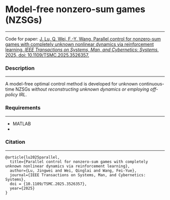 # Model-free nonzero-sum games (NZSGs)
********
Code for paper: 
[J. Lu, Q. Wei, F.-Y. Wang. Parallel control for nonzero-sum games with completely unknown nonlinear dynamics via reinforcement learning. *IEEE Transactions on Systems, Man, and Cybernetics: Systems*, 2025, doi: 10.1109/TSMC.2025.3526357.](https://ieeexplore.ieee.org/document/10849990)
<br/>

### Description
********
A model-free optimal control method is developed for unknown continuous-time NZSGs *without reconstructing unknown dynamics or employing off-policy IRL*.
<br/>

### Requirements
********
- MATLAB
- <br/>

### Citation
********
```angular2html
@article{lu2025parallel,
  title={Parallel control for nonzero-sum games with completely unknown nonlinear dynamics via reinforcement learning},
  author={Lu, Jingwei and Wei, Qinglai and Wang, Fei-Yue},
  journal={IEEE Transactions on Systems, Man, and Cybernetics: Systems},
  doi = {10.1109/TSMC.2025.3526357},
  year={2025}
}
```
